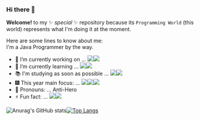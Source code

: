 ### Hi there 👋

**Welcome!** to my ✨ _special_ ✨ repository because its `Programming World` (this world) represents what I'm doing it at the moment.

Here are some lines to know about me:  
I'm a Java Programmer by the way.

- 🔭 I’m currently working on ... <img src="https://img.shields.io/badge/Java-black?style=flat&logo=CoffeeScript&logoColor=brown"/><img src="https://img.shields.io/badge/Spring-black?style=flat&logo=Spring&logoColor=#6DB33F"/>
- 🌱 I’m currently learning ... <img src="https://img.shields.io/badge/Spring-black?style=flat&logo=Spring&logoColor=#6DB33F"/><img src="https://img.shields.io/badge/Hibernate-black?style=flat&logo=Hibernate&logoColor=#59666C"/>
- 📚 I'm studying as soon as possible ... <img src="https://img.shields.io/badge/MySQL-black?style=flat&logo=MySQL&logoColor=#4479A1"/><img src="https://img.shields.io/badge/RDB-black?style=flat&logo=Amazon RDS&logoColor=#527FFF"/>
- 🎆 This year main focus: ... <img src="https://img.shields.io/badge/Consistency-black?style=flat&logo=Deno&logoColor=yellow"/><img src="https://img.shields.io/badge/Calmness-black?style=flat&logo=Bower&logoColor=#319795"/><img src="https://img.shields.io/badge/Spring-black?style=flat&logo=Spring&logoColor=#6DB33F"/>
- 👾 Pronouns: ... Anti-Hero 
- ⚡ Fun fact: ... <img src="https://img.shields.io/badge/OOP-black?style=flat&logo=Bitrise&logoColor=orange"/><img src="https://img.shields.io/badge/Interface-black?style=flat&logo=Aseprite&logoColor=green"/>

![Anurag's GitHub stats](https://github-readme-stats.vercel.app/api?username=keunoh&show_icons=true&theme=radical)[![Top Langs](https://github-readme-stats.vercel.app/api/top-langs/?username=keunoh&hide=html5,css3&show_icons=true&theme=radical&langs_count=8&layout=compact)](https://github.com/anuraghazra/github-readme-stats)

